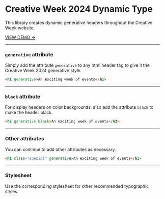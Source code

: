 # Creative Week 2024 Dynamic Type

This library creates dynamic generative headers throughout the Creative Week website.

[VIEW DEMO →](https://cw24-library.netlify.app/)

---
### `generative` attribute

Simply add the attribute `generative` to any html header tag to give it the Creative Week 2024 generative style.

```html
<h1 generative>An exciting week of events</h1>
```

---
### `black` attribute

For display headers on color backgrounds, also add the attribute `black` to make the header black.
```html
<h2 generative black>An exciting week of events</h2>
```

---
### Other attributes

You can continue to add other attributes as necessary.

```html
<h1 class="special" generative>An exciting week of events</h1>
```


---
### Stylesheet

Use the corresponding stylesheet for other recommended typographic styles.
